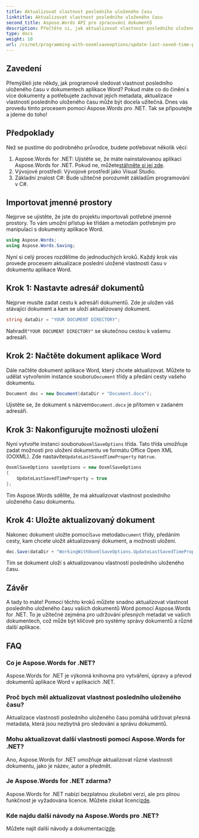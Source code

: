 ```yaml
---
title: Aktualizovat vlastnost posledního uloženého času
linktitle: Aktualizovat vlastnost posledního uloženého času
second_title: Aspose.Words API pro zpracování dokumentů
description: Přečtěte si, jak aktualizovat vlastnost posledního uloženého času v dokumentech aplikace Word pomocí Aspose.Words for .NET. Postupujte podle našeho podrobného průvodce krok za krokem.
type: docs
weight: 10
url: /cs/net/programming-with-ooxmlsaveoptions/update-last-saved-time-property/
---
```

## Zavedení

Přemýšleli jste někdy, jak programově sledovat vlastnost posledního uloženého času v dokumentech aplikace Word? Pokud máte co do činění s více dokumenty a potřebujete zachovat jejich metadata, aktualizace vlastnosti posledního uloženého času může být docela užitečná. Dnes vás provedu tímto procesem pomocí Aspose.Words pro .NET. Tak se připoutejte a jdeme do toho!

## Předpoklady

Než se pustíme do podrobného průvodce, budete potřebovat několik věcí:

1.  Aspose.Words for .NET: Ujistěte se, že máte nainstalovanou aplikaci Aspose.Words for .NET. Pokud ne, můžete[stáhněte si jej zde](https://releases.aspose.com/words/net/).
2. Vývojové prostředí: Vývojové prostředí jako Visual Studio.
3. Základní znalost C#: Bude užitečné porozumět základům programování v C#.

## Importovat jmenné prostory

Nejprve se ujistěte, že jste do projektu importovali potřebné jmenné prostory. To vám umožní přístup ke třídám a metodám potřebným pro manipulaci s dokumenty aplikace Word.

```csharp
using Aspose.Words;
using Aspose.Words.Saving;
```

Nyní si celý proces rozdělíme do jednoduchých kroků. Každý krok vás provede procesem aktualizace poslední uložené vlastnosti času v dokumentu aplikace Word.

## Krok 1: Nastavte adresář dokumentů

Nejprve musíte zadat cestu k adresáři dokumentů. Zde je uložen váš stávající dokument a kam se uloží aktualizovaný dokument.

```csharp
string dataDir = "YOUR DOCUMENT DIRECTORY";
```

 Nahradit`"YOUR DOCUMENT DIRECTORY"` se skutečnou cestou k vašemu adresáři.

## Krok 2: Načtěte dokument aplikace Word

 Dále načtěte dokument aplikace Word, který chcete aktualizovat. Můžete to udělat vytvořením instance souboru`Document` třídy a předání cesty vašeho dokumentu.

```csharp
Document doc = new Document(dataDir + "Document.docx");
```

 Ujistěte se, že dokument s názvem`Document.docx` je přítomen v zadaném adresáři.

## Krok 3: Nakonfigurujte možnosti uložení

 Nyní vytvořte instanci souboru`OoxmlSaveOptions` třída. Tato třída umožňuje zadat možnosti pro uložení dokumentu ve formátu Office Open XML (OOXML). Zde nastavíte`UpdateLastSavedTimeProperty` na`true`.

```csharp
OoxmlSaveOptions saveOptions = new OoxmlSaveOptions
{
    UpdateLastSavedTimeProperty = true
};
```

Tím Aspose.Words sdělíte, že má aktualizovat vlastnost posledního uloženého času dokumentu.

## Krok 4: Uložte aktualizovaný dokument

 Nakonec dokument uložte pomocí`Save` metoda`Document` třídy, předáním cesty, kam chcete uložit aktualizovaný dokument, a možností uložení.

```csharp
doc.Save(dataDir + "WorkingWithOoxmlSaveOptions.UpdateLastSavedTimeProperty.docx", saveOptions);
```

Tím se dokument uloží s aktualizovanou vlastností posledního uloženého času.

## Závěr

A tady to máte! Pomocí těchto kroků můžete snadno aktualizovat vlastnost posledního uloženého času vašich dokumentů Word pomocí Aspose.Words for .NET. To je užitečné zejména pro udržování přesných metadat ve vašich dokumentech, což může být klíčové pro systémy správy dokumentů a různé další aplikace.

## FAQ

### Co je Aspose.Words for .NET?
Aspose.Words for .NET je výkonná knihovna pro vytváření, úpravy a převod dokumentů aplikace Word v aplikacích .NET.

### Proč bych měl aktualizovat vlastnost posledního uloženého času?
Aktualizace vlastnosti posledního uloženého času pomáhá udržovat přesná metadata, která jsou nezbytná pro sledování a správu dokumentů.

### Mohu aktualizovat další vlastnosti pomocí Aspose.Words for .NET?
Ano, Aspose.Words for .NET umožňuje aktualizovat různé vlastnosti dokumentu, jako je název, autor a předmět.

### Je Aspose.Words for .NET zdarma?
 Aspose.Words for .NET nabízí bezplatnou zkušební verzi, ale pro plnou funkčnost je vyžadována licence. Můžete získat licenci[zde](https://purchase.aspose.com/buy).

### Kde najdu další návody na Aspose.Words pro .NET?
Můžete najít další návody a dokumentaci[zde](https://reference.aspose.com/words/net/).
